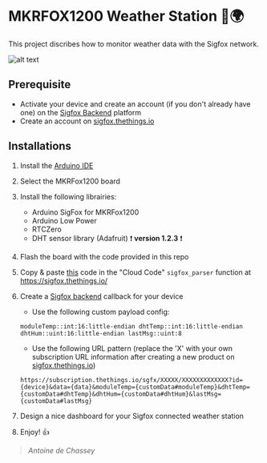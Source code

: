# MKRFOX1200 Weather Station :satellite::earth_africa:
This project discribes how to monitor weather data with the Sigfox network.

![alt text](https://pbs.twimg.com/media/C8VV3O6XkAAO3UG.jpg)

## Prerequisite
- Activate your device and create an account (if you don't already have one) on the [Sigfox Backend](https://backend.sigfox.com/activate) platform
- Create an account on [sigfox.thethings.io](https://sigfox.thethings.io/#/register)

## Installations
1. Install the [Arduino IDE](https://www.arduino.cc/en/Main/Software)
2. Select the MKRFox1200 board
3. Install the following librairies:
    * Arduino SigFox for MKRFox1200
    * Arduino Low Power
    * RTCZero
    * DHT sensor library (Adafruit) :exclamation: **version 1.2.3** :exclamation:

4. Flash the board with the code provided in this repo
5. Copy & paste [this](https://jsbin.com/coxetafuvu/1/edit?js) code in the "Cloud Code" `sigfox_parser` function at https://sigfox.thethings.io/  
6. Create a [Sigfox backend](https://backend.sigfox.com/) callback for your device
    * Use the following custom payload config:
    ```
    moduleTemp::int:16:little-endian dhtTemp::int:16:little-endian dhtHum::uint:16:little-endian lastMsg::uint:8
    ```
    * Use the following URL pattern (replace the 'X' with your own subscription URL information after creating a new product on [sigfox.thethings.io](https://sigfox.thethings.io/#/register))
    ```
    https://subscription.thethings.io/sgfx/XXXXX/XXXXXXXXXXXXX?id={device}&data={data}&moduleTemp={customData#moduleTemp}&dhtTemp={customData#dhtTemp}&dhtHum={customData#dhtHum}&lastMsg={customData#lastMsg}
    ```
7. Design a nice dashboard for your Sigfox connected weather station
8. Enjoy! :+1:

> *Antoine de Chassey*